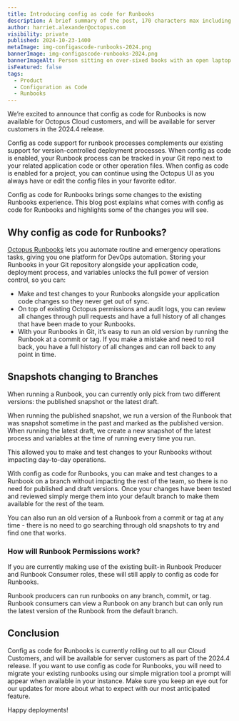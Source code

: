 ```yaml
---
title: Introducing config as code for Runbooks
description: A brief summary of the post, 170 characters max including spaces.
author: harriet.alexander@octopus.com
visibility: private
published: 2024-10-23-1400
metaImage: img-configascode-runbooks-2024.png
bannerImage: img-configascode-runbooks-2024.png
bannerImageAlt: Person sitting on over-sixed books with an open laptop on their lap.
isFeatured: false
tags: 
  - Product
  - Configuration as Code
  - Runbooks
---
```


We’re excited to announce that config as code for Runbooks is now available for Octopus Cloud customers, and will be available for server customers in the 2024.4 release. 

Config as code support for runbook processes complements our existing support for version-controlled deployment processes. When config as code is enabled, your Runbook process can be tracked in your Git repo next to your related application code or other operation files. When config as code is enabled for a project, you can continue using the Octopus UI as you always have or edit the config files in your favorite editor. 

Config as code for Runbooks brings some changes to the existing Runbooks experience. This blog post explains what comes with config as code for Runbooks and highlights some of the changes you will see. 


## Why config as code for Runbooks?

[Octopus Runbooks](https://octopus.com/docs/runbooks) lets you automate routine and emergency operations tasks, giving you one platform for DevOps automation. Storing your Runbooks in your Git repository alongside your application code, deployment process, and variables unlocks the full power of version control, so you can:

- Make and test changes to your Runbooks alongside your application code changes so they never get out of sync. 
- On top of existing Octopus permissions and audit logs, you can review all changes through pull requests and have a full history of all changes that have been made to your Runbooks. 
- With your Runbooks in Git, it’s easy to run an old version by running the Runbook at a commit or tag. If you make a mistake and need to roll back, you have a full history of all changes and can roll back to any point in time.

## Snapshots changing to Branches

When running a Runbook, you can currently only pick from two different versions: the published snapshot or the latest draft.

When running the published snapshot, we run a version of the Runbook that was snapshot sometime in the past and marked as the published version.
When running the latest draft, we create a new snapshot of the latest process and variables at the time of running every time you run.

This allowed you to make and test changes to your Runbooks without impacting day-to-day operations.

With config as code for Runbooks, you can make and test changes to a Runbook on a branch without impacting the rest of the team, so there is no need for published and draft versions.
Once your changes have been tested and reviewed simply merge them into your default branch to make them available for the rest of the team.

You can also run an old version of a Runbook from a commit or tag at any time - there is no need to go searching through old snapshots to try and find one that works.


### How will Runbook Permissions work?

If you are currently making use of the existing built-in Runbook Producer and Runbook Consumer roles, these will still apply to config as code for Runbooks.

Runbook producers can run runbooks on any branch, commit, or tag.
Runbook consumers can view a Runbook on any branch but can only run the latest version of the Runbook from the default branch.


## Conclusion

Config as code for Runbooks is currently rolling out to all our Cloud Customers, and will be available for server customers as part of the 2024.4 release. If you want to use config as code for Runbooks, you will need to migrate your existing runbooks using our simple migration tool  a prompt will appear when available in your instance. Make sure you keep an eye out for our updates for more about what to expect with our most anticipated feature.

Happy deployments!